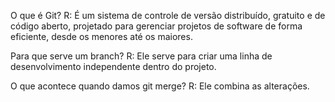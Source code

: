 O que é Git?
R: É um sistema de controle de versão distribuído, gratuito e de código aberto, projetado para gerenciar projetos de software de forma eficiente, desde os menores até os maiores. 

Para que serve um branch?
R: Ele serve para criar uma linha de desenvolvimento independente dentro do projeto. 

O que acontece quando damos git merge?
R: Ele combina as alterações.
